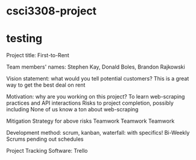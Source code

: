 # csci3308-project
# testing
Project title: First-to-Rent

Team members' names:
	Stephen Kay, Donald Boles, Brandon Rajkowski

Vision statement: what would you tell potential customers?
	This is a great way to get the best deal on rent

Motivation: why are you working on this project?
	To learn web-scraping practices and API interactions
Risks to project completion, possibly including
	None of us know a ton about web-scraping

Mitigation Strategy for above risks
	Teamwork Teamwork Teamwork

Development method: scrum, kanban, waterfall: with specifics!
	Bi-Weekly Scrums pending out schedules

Project Tracking Software:
	Trello
